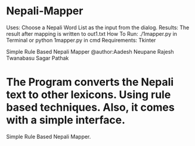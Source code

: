 Nepali-Mapper
=============
Uses: Choose a Nepali Word List as the input from the dialog.
Results: The result after mapping is written to out1.txt
How To Run: ./1mapper.py in Terminal or python 1mapper.py in cmd
Requirements: Tkinter

Simple Rule Based Nepali Mapper
@author:Aadesh Neupane
	Rajesh Twanabasu
	Sagar Pathak

The Program converts the Nepali text to other lexicons. Using rule based 
techniques.
Also, it comes with a simple interface.
=======
Simple Rule Based Nepali Mapper.

